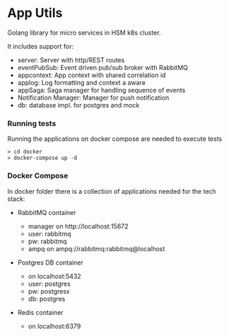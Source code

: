 # App Utils

Golang library for micro services in HSM k8s cluster.

It includes support for:

- server: Server with http/REST routes
- eventPubSub: Event driven pub/sub broker with RabbitMQ
- appcontext: App context with shared correlation id
- applog: Log formatting and context a aware
- appSaga: Saga manager for handling sequence of events
- Notification Manager: Manager for push notification
- db: database impl. for postgres and mock

### Running tests

Running the applications on docker compose are needed to execute tests

```
> cd docker
> docker-compose up -d

```
### Docker Compose

In docker folder there is a collection of applications needed
for the tech stack:

- RabbitMQ container
    - manager on http://localhost:15672
    - user: rabbitmq
    - pw: rabbitmq
    - ampq on ampq://rabbitmq:rabbitmq@localhost

- Postgres DB container
    - on localhost:5432
    - user: postgres
    - pw: postgresx
    - db: postgres
    
- Redis container
    - on localhost:6379
       
